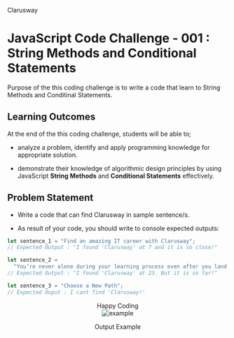 <p>Clarusway<img align="right"
  src="https://secure.meetupstatic.com/photos/event/3/1/b/9/600_488352729.jpeg"  width="15px"></p>

# JavaScript Code Challenge - 001 : String Methods and Conditional Statements

Purpose of the this coding challenge is to write a code that learn to String Methods and Conditinal Statements.

## Learning Outcomes

At the end of the this coding challenge, students will be able to;

- analyze a problem, identify and apply programming knowledge for appropriate solution.

- demonstrate their knowledge of algorithmic design principles by using JavaScript **String Methods** and **Conditional Statements** effectively.

## Problem Statement

- Write a code that can find Clarusway in sample sentence/s.

- As result of your code, you should write to console expected outputs:

```js
let sentence_1 = "Find an amazing IT career with Clarusway";
// Expected Output : "I found 'Clarusway' at 7 and it is so close!"

let sentence_2 =
  "You’re never alone during your learning process even after you land on your IT job. We will be beside our graduates as Clarusway community";
// Expected Output : "I found 'Clarusway' at 23. But it is so far!"

let sentence_3 = "Choose a New Path";
// Expected Ouput : I cant find 'Clarusway!'
```

<center> Happy Coding <center>

<center><img src="https://drive.google.com/file/d/14GgD6Zqt7zXKhg5rIy9KtJcoAxqjiWuO/view?usp=sharing" alt="example"/><p>Output Example</p></center>
